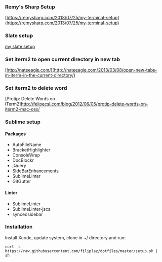 ### Remy's Sharp Setup
[https://remysharp.com/2013/07/25/my-terminal-setup](https://remysharp.com/2013/07/25/my-terminal-setup)

### Slate setup
[my slate setup](http://vninja.net/osx/slate-setup/)

### Set iterm2 to open current directory in new tab
[http://nateeagle.com/](http://nateeagle.com/2013/03/08/open-new-tabs-in-iterm-in-the-current-directory/)

### Set iterm2 to delete word
[Protip: Delete Words on iTerm2]http://felipecsl.com/blog/2012/06/05/protip-delete-words-on-iterm2-mac-osx/

### Sublime setup
#### Packages
* AutoFileName
* BracketHighlighter
* ConsoleWrap
* DocBlockr
* jQuery
* SideBarEnhancements
* SublimeLinter
* GitGutter
#### Linter
* SublimeLinter
* SublimeLinter-jscs
* syncedsidebar

### Installation
Install Xcode, update system, clone in ~/ directory and run:

```
curl -L https://raw.githubusercontent.com/filiplaz/dotfiles/master/setup.sh | sh
```
